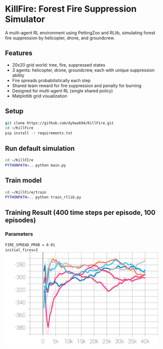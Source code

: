 # KillFire: Forest Fire Suppression Simulator

A multi-agent RL environment using PettingZoo and RLlib, simulating forest fire suppression by helicopter, drone, and groundcrew.

## Features

- 20x20 grid world: tree, fire, suppressed states
- 3 agents: helicopter, drone, groundcrew, each with unique suppression ability
- Fire spreads probabilistically each step
- Shared team reward for fire suppression and penalty for burning
- Designed for multi-agent RL (single shared policy)
- Matplotlib grid visualization

## Setup

```bash
git clone https://github.com/dykwak94/KillFire.git
cd ~/KillFire
pip install -r requirements.txt
```
## Run default simulation
```bash
cd ~/KillFIre
PYTHONPATH=.. python main.py
```
## Train model
```bash
cd ~/KillFire/train
PYTHONPATH=.. python train_rllib.py
```
## Training Result (400 time steps per episode, 100 episodes)
### Parameters
`FIRE_SPREAD_PROB = 0.01`\
`initial_fires=3`
![Episode Return Mean](Tensorboard/ray_tune_env_runners_episode_return_mean.svg)

